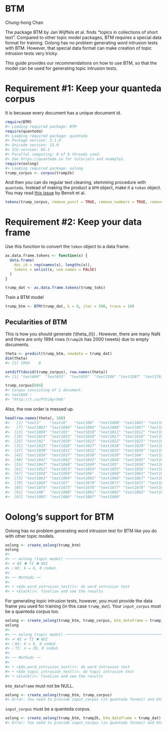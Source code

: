 BTM
================
Chung-hong Chan

The package BTM by Jan Wijffels et al. finds “topics in collections of
short text”. Compared to other topic model packages, BTM requires a
special data format for training. Oolong has no problem generating word
intrusion tests with BTM. However, that special data format can make
creation of topic intrusion tests very tricky.

This guide provides our recommendations on how to use BTM, so that the
model can be used for generating topic intrusion tests.

# Requirement \#1: Keep your quanteda corpus

It is because every document has a unique document id.

``` r
require(BTM)
#> Loading required package: BTM
require(quanteda)
#> Loading required package: quanteda
#> Package version: 3.1.0
#> Unicode version: 13.0
#> ICU version: 66.1
#> Parallel computing: 8 of 8 threads used.
#> See https://quanteda.io for tutorials and examples.
require(oolong)
#> Loading required package: oolong
trump_corpus <- corpus(trump2k)
```

And then you can do regular text cleaning, stemming procedure with
`quanteda`. Instead of making the product a `DFM` object, make it a
`token` object. You may read [this
issue](https://github.com/quanteda/quanteda/issues/1404) by Benoit et
al.

``` r
tokens(trump_corpus, remove_punct = TRUE, remove_numbers = TRUE, remove_symbols = TRUE, split_hyphens = TRUE, remove_url = TRUE) %>% tokens_tolower() %>% tokens_remove(stopwords("en")) %>% tokens_remove("@*")  -> trump_toks
```

# Requirement \#2: Keep your data frame

Use this function to convert the `token` object to a data frame.

``` r
as.data.frame.tokens <- function(x) {
  data.frame(
    doc_id = rep(names(x), lengths(x)),
    tokens = unlist(x, use.names = FALSE)
  )
}

trump_dat <- as.data.frame.tokens(trump_toks)
```

Train a BTM model

``` r
trump_btm <- BTM(trump_dat, k = 8, iter = 500, trace = 10)
```

## Pecularities of BTM

This is how you should generate \(\theta_{t}\) . However, there are many
NaN and there are only 1994 rows (`trump2k` has 2000 tweets) due to
empty documents.

``` r
theta <- predict(trump_btm, newdata = trump_dat)
dim(theta)
#> [1] 1994    8
```

``` r
setdiff(docid(trump_corpus), row.names(theta))
#> [1] "text604"  "text633"  "text659"  "text1586" "text1587" "text1761"
```

``` r
trump_corpus[604]
#> Corpus consisting of 1 document.
#> text604 :
#> "http://t.co/PtViAyrO4A"
```

Also, the row order is messed up.

``` r
head(row.names(theta), 100)
#>   [1] "text1"    "text10"   "text100"  "text1000" "text1001" "text1002"
#>   [7] "text1003" "text1004" "text1005" "text1006" "text1007" "text1008"
#>  [13] "text1009" "text101"  "text1010" "text1011" "text1012" "text1013"
#>  [19] "text1014" "text1015" "text1016" "text1017" "text1018" "text1019"
#>  [25] "text102"  "text1020" "text1021" "text1022" "text1023" "text1024"
#>  [31] "text1025" "text1026" "text1027" "text1028" "text1029" "text103" 
#>  [37] "text1030" "text1031" "text1032" "text1033" "text1034" "text1035"
#>  [43] "text1036" "text1037" "text1038" "text1039" "text104"  "text1040"
#>  [49] "text1041" "text1042" "text1043" "text1044" "text1045" "text1046"
#>  [55] "text1047" "text1048" "text1049" "text105"  "text1050" "text1051"
#>  [61] "text1052" "text1053" "text1054" "text1055" "text1056" "text1057"
#>  [67] "text1058" "text1059" "text106"  "text1060" "text1061" "text1062"
#>  [73] "text1063" "text1064" "text1065" "text1066" "text1067" "text1068"
#>  [79] "text1069" "text107"  "text1070" "text1071" "text1072" "text1073"
#>  [85] "text1074" "text1075" "text1076" "text1077" "text1078" "text1079"
#>  [91] "text108"  "text1080" "text1081" "text1082" "text1083" "text1084"
#>  [97] "text1085" "text1086" "text1087" "text1088"
```

# Oolong’s support for BTM

Oolong has no problem generating word intrusion test for BTM like you do
with other topic models.

``` r
oolong <- create_oolong(trump_btm)
oolong
#> 
#> ── oolong (topic model) ────────────────────────────────────────────────────────
#> ✔ WI ✖ TI ✖ WSI
#> ℹ WI: k = 8, 0 coded.
#> 
#> ── Methods ──
#> 
#> • <$do_word_intrusion_test()>: do word intrusion test
#> • <$lock()>: finalize and see the results
```

For generating topic intrusion tests, however, you must provide the data
frame you used for training (in this case `trump_dat`). Your
`input_corpus` must be a quanteda corpus too.

``` r
oolong <- create_oolong(trump_btm, trump_corpus, btm_dataframe = trump_dat)
oolong
#> 
#> ── oolong (topic model) ────────────────────────────────────────────────────────
#> ✔ WI ✔ TI ✖ WSI
#> ℹ WI: k = 8, 0 coded.
#> ℹ TI: n = 20, 0 coded.
#> 
#> ── Methods ──
#> 
#> • <$do_word_intrusion_test()>: do word intrusion test
#> • <$do_topic_intrusion_test()>: do topic intrusion test
#> • <$lock()>: finalize and see the results
```

`btm_dataframe` must not be NULL.

``` r
oolong <- create_oolong(trump_btm, trump_corpus)
#> Error: You need to provide input_corpus (in quanteda format) and btm_dataframe for generating topic intrusion tests.
```

`input_corpus` must be a quanteda corpus.

``` r
oolong <- create_oolong(trump_btm, trump2k, btm_dataframe = trump_dat)
#> Error: You need to provide input_corpus (in quanteda format) and btm_dataframe for generating topic intrusion tests.
```
